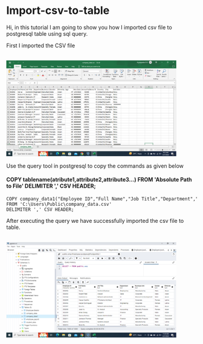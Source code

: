 # Import-csv-to-table
<p>Hi, in this tutorial I am going to show you how I imported csv file to postgresql table using sql query.</p>
<p>First I imported the CSV file</p><br>

<img src="sample images/csv.png" width="450">

<p>Use the query tool in postgresql to copy the commands as given below</p>
<h4>COPY tablename(atribute1,attribute2,attribute3...) FROM 'Absolute Path to File' DELIMITER ',' CSV HEADER;</h4>
<code><pre>COPY company_data1("Employee ID","Full Name","Job Title","Department","Business Unit","Gender","Ethnicity","Age","Hire Date","Annual Salary","Bonus %","Country","City","Exit Date") 
FROM 'C:\Users\Public\company_data.csv' 
DELIMITER ',' CSV HEADER;</pre></code>
<p>After executing the query we have successfully imported the csv file to table.</p><br>
<img src="sample images/table.png" width="450">
